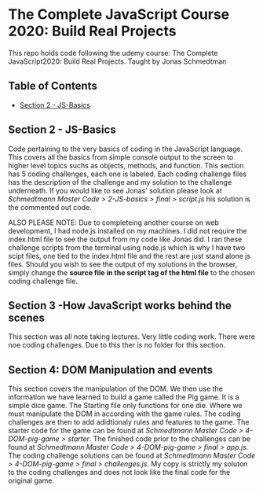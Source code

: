 # The Complete JavaScript Course 2020: Build Real Projects

This repo holds code following the udemy course: The Complete JavaScript2020: Build Real Projects. Taught by Jonas Schmedtman

## Table of Contents
- [Section 2 - JS-Basics](#section-2---js-basics)

## Section 2 - JS-Basics

Code pertaining to the very basics of coding in the JavaScript language. This covers all the basics from simple console output to the screen to higher level topics suchs as objects, methods, and function. This section has 5 coding challenges, each one is labeled. Each coding challenge files has the description of the challenge and my solution to the challenge underneath. If you would like to see Jonas' solution please look at _Schmedtmann Master Code > 2-JS-basics > final > script.js_ his solution is the commented out code.

ALSO PLEASE NOTE: Due to completeing another course on web development, I had node.js installed on my machines. I did not require the index.html file to see the output from my code like Jonas did. I ran these challenge scripts from the terminal using node.js which is why I have two scipt files, one tied to the index.html file and the rest are just stand alone js files. Should you wish to see the output of my solutions in the browser, simply change the __source file in the script tag of the html file__ to the chosen coding challenge file.

## Section 3 -How JavaScript works behind the scenes

This section was all note taking lectures. Very little coding work. There were noe coding challenges. Due to this ther is no folder for this section.

## Section 4: DOM Manipulation and events

This section covers the manipulation of the DOM. We then use the information we have learned to build a game called the Pig game. It is a simple dice game. The Starting file only functions for one die. Where we must manipulate the DOM in according with the game rules. The coding challenges are then to add adidtionaly rules and features to the game. The starter code for the game can be found at _Schmedtmann Master Code > 4-DOM-pig-game > starter_. The finished code prior to the challenges can be found at _Schmedtmann Master Code > 4-DOM-pig-game > final > app.js_. The coding challenge solutions can be found at _Schmedtmann Master Code > 4-DOM-pig-game > final > challenges.js_. My copy is strictly my soluton to the coding challenges and does not look like the final code for the original game.
